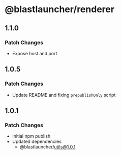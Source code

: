 # @blastlauncher/renderer

## 1.1.0

### Patch Changes

- Expose host and port

## 1.0.5

### Patch Changes

- Update README and fixing `prepublishOnly` script

## 1.0.1

### Patch Changes

- Initial npm publish
- Updated dependencies
  - @blastlauncher/utils@1.0.1
